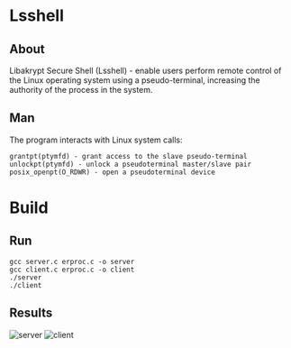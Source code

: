 # Lsshell
## About 
Libakrypt Secure Shell (Lsshell) - enable users perform remote control of the Linux operating system using a pseudo-terminal, increasing the authority of the process in the system.
## Man
The program interacts with Linux system calls:
```
grantpt(ptymfd) - grant access to the slave pseudo-terminal
unlockpt(ptymfd) - unlock a pseudoterminal master/slave pair
posix_openpt(O_RDWR) - open a pseudoterminal device
```
# Build
## Run
```
gcc server.c erproc.c -o server
gcc client.c erproc.c -o client
./server
./client
```
## Results
![server](https://user-images.githubusercontent.com/88853518/209653096-cebaef16-0400-4763-9537-dddb2f5aa549.jpg)
![client](https://user-images.githubusercontent.com/88853518/209653118-67fa6cf4-18cd-4eb9-be9b-bb579e41638b.jpg)
